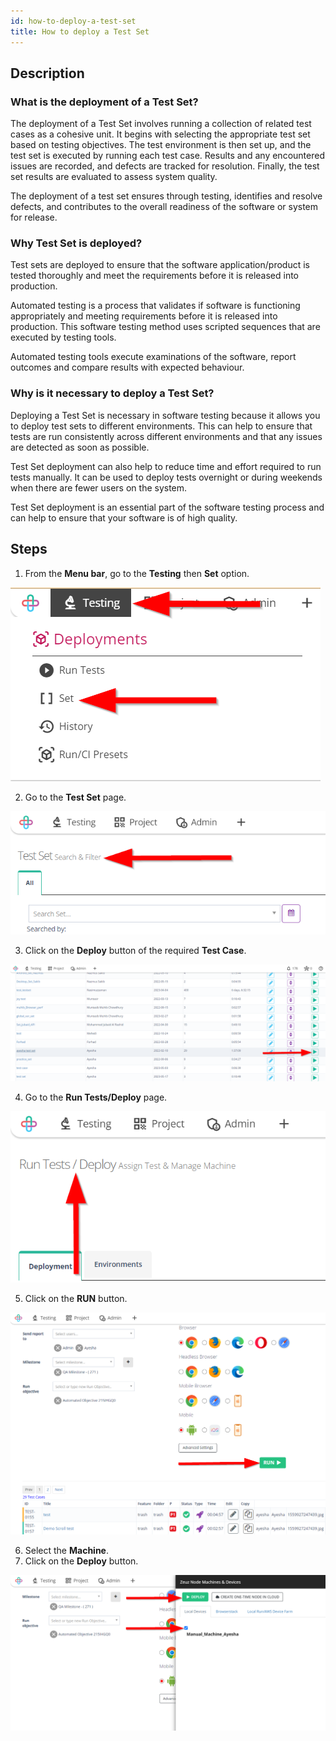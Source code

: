 ```yaml
---
id: how-to-deploy-a-test-set
title: How to deploy a Test Set
---
```


## Description

### What is the deployment of a Test Set?  

The deployment of a Test Set involves running a collection of related test cases as a cohesive unit. It begins with selecting the appropriate test set based on testing objectives. The test environment is then set up, and the test set is executed by running each test case. Results and any encountered issues are recorded, and defects are tracked for resolution. Finally, the test set results are evaluated to assess system quality.  

The deployment of a test set ensures through testing, identifies and resolve defects, and contributes to the overall readiness of the software or system for release.  

### Why Test Set is deployed? 

Test sets are deployed to ensure that the software application/product is tested thoroughly and meet the requirements before it is released into production.  

Automated testing is a process that validates if software is functioning appropriately and meeting requirements before it is released into production. This software testing method uses scripted sequences that are executed by testing tools.  

Automated testing tools execute examinations of the software, report outcomes and compare results with expected behaviour.  

### Why is it necessary to deploy a Test Set?

Deploying a Test Set is necessary in software testing because it allows you to deploy test sets to different environments. This can help to ensure that tests are run consistently across different environments and that any issues are detected as soon as possible.  

Test Set deployment can also help to reduce time and effort required to run tests manually. It can be used to deploy tests overnight or during weekends when there are fewer users on the system.  

Test Set deployment is an essential part of the software testing process and can help to ensure that your software is of high quality.


## Steps


1. From the **Menu bar**, go to the **Testing** then **Set** option.

![](/img/how-tos/how-to-deploy-a-test-set/set-option.png)

2. Go to the **Test Set** page.

![](/img/how-tos/how-to-deploy-a-test-set/test-set.png)

3. Click on the **Deploy** button of the required **Test Case**.

![](/img/how-tos/how-to-deploy-a-test-set/deploy-set.png)

4. Go to the **Run Tests/Deploy** page.

![](/img/how-tos/how-to-deploy-a-test-set/run-test-pg.png)

5. Click on the **RUN** button.

![](/img/how-tos/how-to-deploy-a-test-set/run-set.png)

6. Select the **Machine**.
7. Click on the **Deploy** button.

![](/img/how-tos/how-to-deploy-a-test-set/manual-deploy.png)